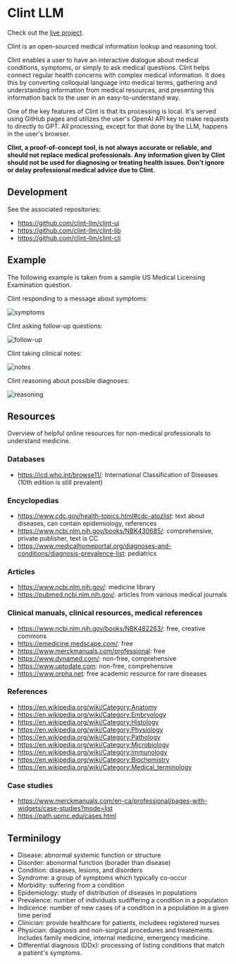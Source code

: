 # Clint LLM

Check out the [live project](https://clint-llm.github.io).

Clint is an open-sourced medical information lookup and reasoning tool.

Clint enables a user to have an interactive dialogue about medical conditions, symptoms, or simply to ask medical questions.
Clint helps connect regular health concerns with complex medical information. 
It does this by converting colloquial language into medical terms, 
gathering and understanding information from medical resources, 
and presenting this information back to the user in an easy-to-understand way.

One of the key features of Clint is that its processing is local. 
It's served using GitHub pages and utilizes the user's OpenAI API key to make requests to directly to GPT. 
All processing, except for that done by the LLM, happens in the user's browser.

**Clint, a proof-of-concept tool, is not always accurate or reliable, and should not replace medical professionals. 
Any information given by Clint should not be used for diagnosing or treating health issues. 
Don't ignore or delay professional medical advice due to Clint.**

## Development

See the associated repositories:

- <https://github.com/clint-llm/clint-ui>
- <https://github.com/clint-llm/clint-lib>
- <https://github.com/clint-llm/clint-cli>

## Example

The following example is taken from a sample US Medical Licensing Examination question.

Clint responding to a message about symptoms:

![symptoms](https://clint-llm.github.io/images/symptoms.png)

Clint asking follow-up questions:

![follow-up](https://clint-llm.github.io/images/followup.png)

Clint taking clinical notes:

![notes](https://clint-llm.github.io/images/notes.png)

Clint reasoning about possible diagnoses:

![reasoning](https://clint-llm.github.io/images/reasoning.png)

## Resources

Overview of helpful online resources for non-medical professionals to understand medicine.

### Databases

- <https://icd.who.int/browse11/>: International Classification of Diseases (10th edition is still prevalent)

### Encyclopedias

- <https://www.cdc.gov/health-topics.html#cdc-atozlist>: text about diseases, can contain epidemiology, references
- <https://www.ncbi.nlm.nih.gov/books/NBK430685/>: comprehensive, private publisher, text is CC
- <https://www.medicalhomeportal.org/diagnoses-and-conditions/diagnosis-prevalence-list>: pediatrics

### Articles

- <https://www.ncbi.nlm.nih.gov/>: medicine library
- <https://pubmed.ncbi.nlm.nih.gov/>: articles from various medical journals

### Clinical manuals, clinical resources, medical references

- <https://www.ncbi.nlm.nih.gov/books/NBK482263/>: free, creative commons
- <https://emedicine.medscape.com/>: free
- <https://www.merckmanuals.com/professional>: free
- <https://www.dynamed.com/>: non-free, comprehensive
- <https://www.uptodate.com>: non-free, comprehensive
- <https://www.orpha.net>: free academic resource for rare diseases

### References

- <https://en.wikipedia.org/wiki/Category:Anatomy>
- <https://en.wikipedia.org/wiki/Category:Embryology>
- <https://en.wikipedia.org/wiki/Category:Histology>
- <https://en.wikipedia.org/wiki/Category:Physiology>
- <https://en.wikipedia.org/wiki/Category:Pathology>
- <https://en.wikipedia.org/wiki/Category:Microbiology>
- <https://en.wikipedia.org/wiki/Category:Immunology>
- <https://en.wikipedia.org/wiki/Category:Biochemistry>
- <https://en.wikipedia.org/wiki/Category:Medical_terminology>

### Case studies

- <https://www.merckmanuals.com/en-ca/professional/pages-with-widgets/case-studies?mode=list>
- <https://path.upmc.edu/cases.html>

## Terminilogy

- Disease: abnormal systemic function or structure
- Disorder: abonormal function (borader than disease)
- Condition: diseases, lesions, and disorders
- Syndrome: a group of symptoms which typically co-occur
- Morbidity: suffering from a condition
- Epidemiology: study of distribution of diseases in populations
- Prevalence: number of individuals sudiffering a condition in a population
- Indicence: number of new cases of a condition in a population in a given time period
- Clinician: provide healthcare for patients, includees registered nurses
- Physician: diagnosis and non-surgical procedures and treatements. Includes family medicine, internal medicine, emergency medicine.
- Differential diagnosis (DDx): processing of listing conditions that match a patient's symptoms.
